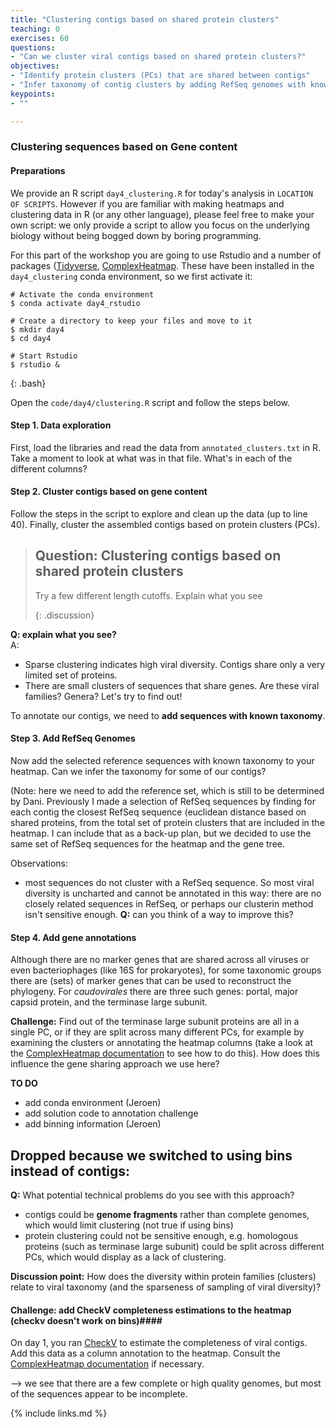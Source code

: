 ```yaml
---
title: "Clustering contigs based on shared protein clusters"
teaching: 0
exercises: 60
questions:
- "Can we cluster viral contigs based on shared protein clusters?"
objectives:
- "Identify protein clusters (PCs) that are shared between contigs"
- "Infer taxonomy of contig clusters by adding RefSeq genomes with known taxonomy"
keypoints:
- ""

---
```

### Clustering sequences based on Gene content

#### Preparations
We provide an R script `day4_clustering.R` for today's analysis in `LOCATION OF SCRIPTS`. However if you are familiar with making heatmaps and clustering data in R (or any other language), please feel free to make your own script: we only provide a script to allow you focus on the underlying biology without being bogged down by boring programming.

For this part of the workshop you are going to use Rstudio and a number of packages ([Tidyverse](https://www.tidyverse.org/), [ComplexHeatmap](https://jokergoo.github.io/ComplexHeatmap-reference/book/]). These have been installed in the `day4_clustering` conda environment, so we first activate it:

~~~
# Activate the conda environment
$ conda activate day4_rstudio

# Create a directory to keep your files and move to it
$ mkdir day4
$ cd day4

# Start Rstudio
$ rstudio &
~~~
{: .bash}

Open the `code/day4/clustering.R` script and follow the steps below.

#### Step 1. Data exploration
First, load the libraries and read the data from `annotated_clusters.txt` in R. Take a moment to look at what was in that file. What's in each of the different columns?

#### Step 2. Cluster contigs based on gene content
Follow the steps in the script to explore and clean up the data (up to line 40). Finally, cluster the assembled contigs based on protein clusters (PCs).   

>## Question: Clustering contigs based on shared protein clusters
> Try a few different length cutoffs. Explain what you see
>
>{: .discussion}

**Q: explain what you see?**  
A:
- Sparse clustering indicates high viral diversity. Contigs share only a very limited set of proteins.
- There are small clusters of sequences that share genes. Are these viral families? Genera? Let's try to find out!

To annotate our contigs, we need to **add sequences with known taxonomy**.

#### Step 3. Add RefSeq Genomes ####
Now add the selected reference sequences with known taxonomy to your heatmap. Can we infer the taxonomy for some of our contigs?

(Note: here we need to add the reference set, which is still to be determined by Dani.
Previously I made a selection of RefSeq sequences by finding for each contig the closest RefSeq sequence (euclidean distance based on shared proteins, from the total set of protein clusters that are included in the heatmap. I can include that as a back-up plan, but we decided to use the same set of RefSeq sequences for the heatmap and the gene tree.

Observations:
- most sequences do not cluster with a RefSeq sequence. So most viral diversity is uncharted and cannot be annotated in this way: there are no closely related sequences in RefSeq, or perhaps our clusterin method isn't sensitive enough.
**Q:** can you think of a way to improve this?  

#### Step 4. Add gene annotations ####
Although there are no marker genes that are shared across all viruses or even bacteriophages (like 16S for prokaryotes), for some taxonomic groups there are (sets) of marker genes that can be used to reconstruct the phylogeny. For *caudovirales* there are three such genes: portal, major capsid protein, and the terminase large subunit.

**Challenge:**
Find out of the terminase large subunit proteins are all in a single PC, or if they are split across many different PCs, for example by examining the clusters or annotating the heatmap columns (take a look at the [ComplexHeatmap documentation](https://jokergoo.github.io/ComplexHeatmap-reference/book/) to see how to do this). How does this influence the gene sharing approach we use here?


**TO DO**
- add conda environment (Jeroen)
- add solution code to annotation challenge
- add binning information (Jeroen)

## Dropped because we switched to using bins instead of contigs:
**Q:** What potential technical problems do you see with this approach?
- contigs could be **genome fragments** rather than complete genomes, which would limit clustering (not true if using bins)  
- protein clustering could not be sensitive enough, e.g. homologous proteins (such as terminase large subunit) could be split across different PCs, which would display as a lack of clustering.

**Discussion point:**
How does the diversity within protein families (clusters) relate to viral taxonomy (and the sparseness of sampling of viral diversity)?


#### Challenge: add CheckV completeness estimations to the heatmap (checkv doesn't work on bins)####
On day 1, you ran [CheckV](https://www.nature.com/articles/s41587-020-00774-7) to estimate the completeness of viral contigs. Add this data as a column annotation to the heatmap. Consult the [ComplexHeatmap documentation](https://jokergoo.github.io/ComplexHeatmap-reference/book/) if necessary.

--> we see that there are a few complete or high quality genomes, but most of the sequences appear to be incomplete.




{% include links.md %}
